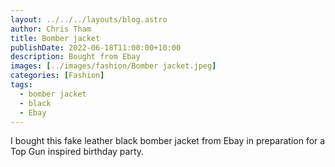 ```yaml
---
layout: ../../../layouts/blog.astro
author: Chris Tham
title: Bomber jacket
publishDate: 2022-06-18T11:00:00+10:00
description: Bought from Ebay
images: [../images/fashion/Bomber jacket.jpeg]
categories: [Fashion]
tags:
  - bomber jacket
  - black
  - Ebay
---
```


I bought this fake leather black bomber jacket from Ebay in preparation for
a Top Gun inspired birthday party.
